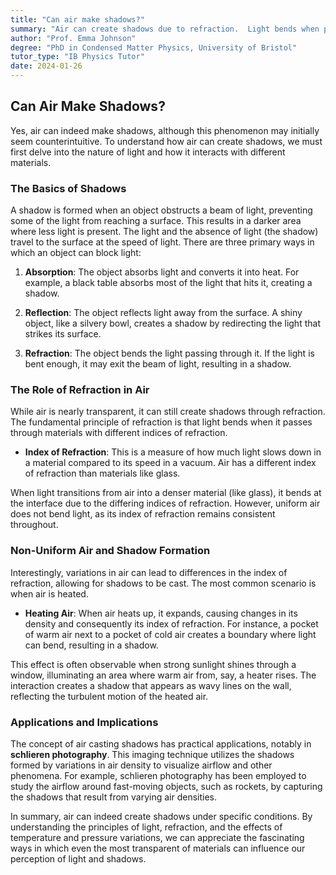 ```yaml
---
title: "Can air make shadows?"
summary: "Air can create shadows due to refraction.  Light bends when passing through different air densities, causing shadows. This effect is used in schlieren photography to study airflow."
author: "Prof. Emma Johnson"
degree: "PhD in Condensed Matter Physics, University of Bristol"
tutor_type: "IB Physics Tutor"
date: 2024-01-26
---
```


## Can Air Make Shadows?

Yes, air can indeed make shadows, although this phenomenon may initially seem counterintuitive. To understand how air can create shadows, we must first delve into the nature of light and how it interacts with different materials.

### The Basics of Shadows

A shadow is formed when an object obstructs a beam of light, preventing some of the light from reaching a surface. This results in a darker area where less light is present. The light and the absence of light (the shadow) travel to the surface at the speed of light. There are three primary ways in which an object can block light:

1. **Absorption**: The object absorbs light and converts it into heat. For example, a black table absorbs most of the light that hits it, creating a shadow.
   
2. **Reflection**: The object reflects light away from the surface. A shiny object, like a silvery bowl, creates a shadow by redirecting the light that strikes its surface.

3. **Refraction**: The object bends the light passing through it. If the light is bent enough, it may exit the beam of light, resulting in a shadow.

### The Role of Refraction in Air

While air is nearly transparent, it can still create shadows through refraction. The fundamental principle of refraction is that light bends when it passes through materials with different indices of refraction. 

- **Index of Refraction**: This is a measure of how much light slows down in a material compared to its speed in a vacuum. Air has a different index of refraction than materials like glass.

When light transitions from air into a denser material (like glass), it bends at the interface due to the differing indices of refraction. However, uniform air does not bend light, as its index of refraction remains consistent throughout. 

### Non-Uniform Air and Shadow Formation

Interestingly, variations in air can lead to differences in the index of refraction, allowing for shadows to be cast. The most common scenario is when air is heated. 

- **Heating Air**: When air heats up, it expands, causing changes in its density and consequently its index of refraction. For instance, a pocket of warm air next to a pocket of cold air creates a boundary where light can bend, resulting in a shadow.

This effect is often observable when strong sunlight shines through a window, illuminating an area where warm air from, say, a heater rises. The interaction creates a shadow that appears as wavy lines on the wall, reflecting the turbulent motion of the heated air.

### Applications and Implications

The concept of air casting shadows has practical applications, notably in **schlieren photography**. This imaging technique utilizes the shadows formed by variations in air density to visualize airflow and other phenomena. For example, schlieren photography has been employed to study the airflow around fast-moving objects, such as rockets, by capturing the shadows that result from varying air densities.

In summary, air can indeed create shadows under specific conditions. By understanding the principles of light, refraction, and the effects of temperature and pressure variations, we can appreciate the fascinating ways in which even the most transparent of materials can influence our perception of light and shadows.
    